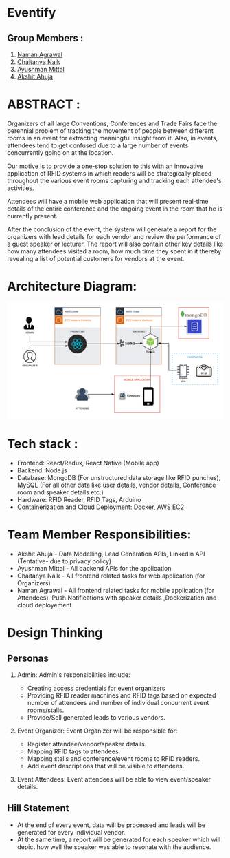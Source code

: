 # Eventify

## Group Members :
1. [Naman Agrawal](https://github.com/agrawalnaman)
2. [Chaitanya Naik](https://github.com/chets619)
3. [Ayushman Mittal](https://github.com/ayushman264)
4. [Akshit Ahuja](https://github.com/ahuja101992)

# ABSTRACT : 

Organizers of all large Conventions, Conferences and Trade Fairs face the perennial problem of tracking the movement of people between different rooms in an event for extracting meaningful insight from it. Also, in events, attendees tend to get confused due to a large number of events concurrently going on at the location.
 
Our motive is to provide a one-stop solution to this with an innovative application of RFID systems in which readers will be strategically placed throughout the various event rooms capturing and tracking each attendee's activities.
 
Attendees will have a mobile web application that will present real-time details of the entire conference and the ongoing event in the room that he is currently present.
 
After the conclusion of the event, the system will generate a report for the organizers with lead details for each vendor and review the performance of a guest speaker or lecturer. The report will also contain other key details like how many attendees visited a room, how much time they spent in it thereby revealing a list of potential customers for vendors at the event.

# Architecture Diagram:

![Project](Eventify.png)

# Tech stack : 

* Frontend: React/Redux, React Native (Mobile app)
* Backend: Node.js
* Database: MongoDB (For unstructured data storage like RFID punches), MySQL (For all other data like user details, vendor details, Conference room and speaker details etc.)
* Hardware: RFID Reader, RFID Tags, Arduino
* Containerization and Cloud Deployment: Docker, AWS EC2

# Team Member Responsibilities:

* Akshit Ahuja - Data Modelling, Lead Generation APIs, LinkedIn API (Tentative- due to privacy policy)
* Ayushman Mittal - All backend APIs for the application
* Chaitanya Naik - All frontend related tasks for web application (for Organizers)
* Naman Agrawal - All frontend related tasks for mobile application (for Attendees), Push Notifications with speaker details ,Dockerization and cloud deployement

# Design Thinking
## Personas
1. Admin: Admin's responsibilities include:
   * Creating access credentials for event organizers
   * Providing RFID reader machines and RFID tags based on expected number of attendees and number of individual concurrent event rooms/stalls.
   * Provide/Sell generated leads to various vendors.

2. Event Organizer: Event Organizer will be responsible for:
   * Register attendee/vendor/speaker details.
   * Mapping RFID tags to attendees.
   * Mapping stalls and conference/event rooms to RFID readers.
   * Add event descriptions that will be visible to attendees.
 
3. Event Attendees: Event attendees will be able to view event/speaker details.

## Hill Statement
   * At the end of every event, data will be processed and leads will be generated for every individual vendor.
   * At the same time, a report will be generated for each speaker which will depict how well the speaker was able to resonate with the audience.
